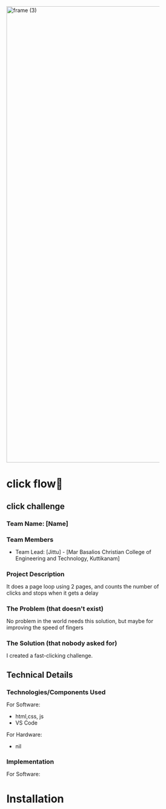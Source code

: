 <img width="3188" height="1202" alt="frame (3)" src="https://github.com/user-attachments/assets/517ad8e9-ad22-457d-9538-a9e62d137cd7" />


# click flow🎯


## click challenge
### Team Name: [Name]


### Team Members
- Team Lead: [Jittu] - [Mar Basalios Christian College of Engineering and Technology, Kuttikanam]

### Project Description
It does a page loop using 2 pages, and counts the number of clicks and stops when it gets a delay

### The Problem (that doesn't exist)
No problem in the world needs this solution, but maybe for improving the speed of fingers 

### The Solution (that nobody asked for)
I created a fast-clicking challenge.

## Technical Details
### Technologies/Components Used
For Software:
- html,css, js
- VS Code

For Hardware:
- nil

### Implementation
For Software:
# Installation
<!DOCTYPE html>
<html lang="en">
<head>
    <meta charset="UTF-8">
    <meta name="viewport" content="width=device-width, initial-scale=1.0">
    <title>ClickFlow - Interactive Speed Challenge</title>
    <style>
        * {
            margin: 0;
            padding: 0;
            box-sizing: border-box;
        }

        body {
            font-family: 'SF Pro Display', -apple-system, BlinkMacSystemFont, 'Segoe UI', Roboto, 'Helvetica Neue', sans-serif;
            height: 100vh;
            cursor: pointer;
            overflow: hidden;
            transition: all 0.5s ease;
            background: #121212;
        }

        .page {
            width: 100%;
            height: 100vh;
            display: flex;
            align-items: center;
            justify-content: center;
            flex-direction: column;
            position: relative;
            transition: all 0.8s cubic-bezier(0.175, 0.885, 0.32, 1.275);
        }

        .page1 {
            background: linear-gradient(135deg, #0f2027 0%, #203a43 50%, #2c5364 100%);
            color: white;
            position: relative;
        }

        .page1::before {
            content: '';
            position: absolute;
            top: 0;
            left: 0;
            right: 0;
            bottom: 0;
            background: 
                radial-gradient(circle at 20% 80%, rgba(255,255,255,0.05) 0%, transparent 50%),
                radial-gradient(circle at 80% 20%, rgba(255,255,255,0.04) 0%, transparent 50%);
            pointer-events: none;
        }

        .page2 {
            background: linear-gradient(135deg, #2c5364 0%, #203a43 50%, #0f2027 100%);
            color: white;
            position: relative;
        }

        .page2::before {
            content: '';
            position: absolute;
            top: 0;
            left: 0;
            right: 0;
            bottom: 0;
            background: 
                radial-gradient(circle at 30% 70%, rgba(255,255,255,0.06) 0%, transparent 60%),
                radial-gradient(circle at 70% 30%, rgba(255,255,255,0.04) 0%, transparent 50%);
            pointer-events: none;
        }

        .final-page {
            background: linear-gradient(135deg, #1d2b34 0%, #345161 100%);
            color: white;
            position: relative;
        }

        .final-page::before {
            content: '';
            position: absolute;
            top: 0;
            left: 0;
            right: 0;
            bottom: 0;
            background: 
                radial-gradient(circle at 50% 50%, rgba(255,255,255,0.08) 0%, transparent 70%);
            pointer-events: none;
            animation: finalGlow 4s ease-in-out infinite alternate;
        }

        @keyframes finalGlow {
            0% { opacity: 0.8; }
            100% { opacity: 1; }
        }

        .content {
            text-align: center;
            z-index: 10;
            max-width: 1200px;
            padding: 60px;
        }

        .page-title {
            font-size: 5.5rem;
            font-weight: 800;
            margin-bottom: 24px;
            text-shadow: 0 4px 15px rgba(0,0,0,0.2);
            animation: titleFloat 4s ease-in-out infinite;
            letter-spacing: -3px;
            line-height: 0.9;
        }

        @keyframes titleFloat {
            0%, 100% { transform: translateY(0px); }
            50% { transform: translateY(-8px); }
        }

        .page-subtitle {
            font-size: 1.8rem;
            font-weight: 300;
            margin-bottom: 40px;
            opacity: 0.9;
            letter-spacing: 2px;
            text-transform: uppercase;
        }

        .page-description {
            font-size: 1.4rem;
            margin-bottom: 50px;
            opacity: 0.85;
            line-height: 1.7;
            font-weight: 300;
            max-width: 800px;
            margin-left: auto;
            margin-right: auto;
        }

        .features-grid {
            display: grid;
            grid-template-columns: repeat(auto-fit, minmax(280px, 1fr));
            gap: 40px;
            margin: 60px 0;
            max-width: 1000px;
        }

        .feature-card {
            background: rgba(255, 255, 255, 0.05);
            backdrop-filter: blur(20px);
            border-radius: 24px;
            padding: 40px;
            border: 1px solid rgba(255, 255, 255, 0.1);
            transition: all 0.4s cubic-bezier(0.175, 0.885, 0.32, 1.275);
            animation: cardFloat 6s ease-in-out infinite;
            position: relative;
            overflow: hidden;
        }

        .feature-card::before {
            content: '';
            position: absolute;
            top: 0;
            left: -100%;
            width: 100%;
            height: 100%;
            background: linear-gradient(90deg, transparent, rgba(255,255,255,0.05), transparent);
            transition: left 0.8s;
        }

        .feature-card:hover::before {
            left: 100%;
        }

        .feature-card:nth-child(2) { animation-delay: 2s; }
        .feature-card:nth-child(3) { animation-delay: 4s; }

        @keyframes cardFloat {
            0%, 100% { transform: translateY(0px); }
            50% { transform: translateY(-12px); }
        }

        .feature-card:hover {
            transform: translateY(-8px) scale(1.02);
            background: rgba(255, 255, 255, 0.08);
            border: 1px solid rgba(255, 255, 255, 0.15);
        }

        .feature-icon {
            font-size: 3.5rem;
            margin-bottom: 20px;
            display: block;
            filter: drop-shadow(0 4px 8px rgba(0,0,0,0.2));
        }

        .feature-title {
            font-size: 1.6rem;
            font-weight: 600;
            margin-bottom: 16px;
            letter-spacing: -0.5px;
        }

        .feature-desc {
            font-size: 1.1rem;
            opacity: 0.8;
            line-height: 1.6;
            font-weight: 300;
        }

        .click-hint {
            font-size: 1.3rem;
            opacity: 0.95;
            animation: pulseGlow 3s ease-in-out infinite;
            background: rgba(255, 255, 255, 0.08);
            padding: 20px 50px;
            border-radius: 60px;
            backdrop-filter: blur(20px);
            border: 1px solid rgba(255, 255, 255, 0.15);
            display: inline-block;
            margin-top: 40px;
            font-weight: 500;
            letter-spacing: 1px;
            position: relative;
            overflow: hidden;
        }

        .click-hint::before {
            content: '';
            position: absolute;
            top: 50%;
            left: 50%;
            width: 0;
            height: 0;
            background: rgba(255,255,255,0.1);
            border-radius: 50%;
            transform: translate(-50%, -50%);
            transition: all 0.6s ease;
        }

        .click-hint:hover::before {
            width: 300px;
            height: 300px;
        }

        @keyframes pulseGlow {
            0%, 100% { 
                transform: scale(1); 
                box-shadow: 0 0 20px rgba(0, 123, 255, 0.2);
            }
            50% { 
                transform: scale(1.02); 
                box-shadow: 0 0 40px rgba(0, 123, 255, 0.3);
            }
        }

        .stats-container {
            display: flex;
            justify-content: center;
            gap: 30px;
            margin: 50px 0;
            flex-wrap: wrap;
        }

        .stat-item {
            text-align: center;
            background: rgba(255, 255, 255, 0.05);
            padding: 30px 35px;
            border-radius: 20px;
            backdrop-filter: blur(20px);
            border: 1px solid rgba(255, 255, 255, 0.1);
            min-width: 140px;
            transition: all 0.3s ease;
        }

        .stat-item:hover {
            transform: translateY(-4px);
            background: rgba(255, 255, 255, 0.08);
        }

        .stat-emoji {
            font-size: 2.5rem;
            display: block;
            margin-bottom: 12px;
            filter: drop-shadow(0 2px 4px rgba(0,0,0,0.2));
        }

        .stat-text {
            font-size: 1rem;
            font-weight: 600;
            letter-spacing: 0.5px;
        }

        .stat-number {
            font-size: 2.2rem;
            font-weight: 800;
            display: block;
            margin-bottom: 8px;
        }

        .final-title {
            font-family: 'Arial Black', 'Helvetica', sans-serif;
            font-size: 6rem;
            font-weight: 900;
            margin-bottom: 30px;
            text-shadow: 
                2px 2px 0px rgba(0,0,0,0.5),
                4px 4px 10px rgba(0,0,0,0.2);
            animation: celebration 2s ease-in-out infinite;
            color: white;
            letter-spacing: 4px;
            text-transform: uppercase;
        }

        @keyframes celebration {
            0%, 100% { transform: scale(1); }
            50% { transform: scale(1.05); }
        }

        .final-subtitle {
            font-size: 2.2rem;
            margin-bottom: 40px;
            text-shadow: 0 4px 8px rgba(0,0,0,0.4);
            font-weight: 300;
            letter-spacing: 1px;
        }

        .click-counter {
            position: absolute;
            top: 40px;
            right: 40px;
            font-size: 1.1rem;
            opacity: 0.95;
            background: rgba(0,0,0,0.2);
            padding: 20px 30px;
            border-radius: 50px;
            backdrop-filter: blur(30px);
            border: 1px solid rgba(255, 255, 255, 0.1);
            font-weight: 600;
            letter-spacing: 1px;
        }

        .progress-bar {
            position: absolute;
            bottom: 0;
            left: 0;
            height: 4px;
            background: linear-gradient(90deg, #007bff, #00aaff);
            transition: width 0.1s ease;
            border-radius: 2px;
            box-shadow: 0 0 20px rgba(0, 123, 255, 0.5);
        }

        .floating-elements {
            position: absolute;
            width: 100%;
            height: 100%;
            pointer-events: none;
            overflow: hidden;
        }

        .floating-element {
            position: absolute;
            border-radius: 50%;
            animation: float 10s ease-in-out infinite;
            backdrop-filter: blur(5px);
        }

        .emoji-float {
            font-size: 2.5rem;
            animation: emojiFloat 12s ease-in-out infinite;
            filter: drop-shadow(0 4px 8px rgba(0,0,0,0.3));
        }

        @keyframes float {
            0%, 100% { transform: translateY(0px) rotate(0deg); }
            50% { transform: translateY(-40px) rotate(180deg); }
        }

        @keyframes emojiFloat {
            0%, 100% { transform: translateY(0px) rotate(0deg); }
            50% { transform: translateY(-50px) rotate(360deg); }
        }

        .confetti {
            position: absolute;
            width: 12px;
            height: 12px;
            animation: confetti-fall 4s linear infinite;
            border-radius: 3px;
        }

        @keyframes confetti-fall {
            0% { 
                transform: translateY(-100vh) rotate(0deg);
                opacity: 1;
            }
            100% { 
                transform: translateY(100vh) rotate(360deg);
                opacity: 0;
            }
        }

        .hidden {
            display: none;
        }

        .fade-in {
            animation: fadeIn 1.5s cubic-bezier(0.175, 0.885, 0.32, 1.275);
        }

        @keyframes fadeIn {
            from { opacity: 0; transform: scale(0.9) translateY(30px); }
            to { opacity: 1; transform: scale(1) translateY(0); }
        }

        .achievement-badge {
            background: rgba(0, 123, 255, 0.15);
            border: 2px solid rgba(0, 123, 255, 0.3);
            border-radius: 30px;
            padding: 20px 40px;
            margin: 40px 0;
            display: inline-block;
            font-weight: 700;
            font-size: 1.2rem;
            animation: badgePulse 3s ease-in-out infinite;
            letter-spacing: 1px;
            backdrop-filter: blur(20px);
        }

        @keyframes badgePulse {
            0%, 100% { 
                transform: scale(1); 
                box-shadow: 0 0 0 0 rgba(0, 123, 255, 0.4);
            }
            50% { 
                transform: scale(1.05); 
                box-shadow: 0 0 0 30px rgba(0, 123, 255, 0);
            }
        }

        .brand-logo {
            position: absolute;
            top: 40px;
            left: 40px;
            font-size: 1.5rem;
            font-weight: 800;
            opacity: 0.8;
            letter-spacing: 2px;
        }

        .version-info {
            position: absolute;
            bottom: 20px;
            left: 50%;
            transform: translateX(-50%);
            font-size: 0.9rem;
            opacity: 0.6;
            font-weight: 500;
        }

        @media (max-width: 768px) {
            .page-title { font-size: 4rem; letter-spacing: -2px; }
            .final-title { font-size: 4.5rem; letter-spacing: 2px; }
            .features-grid { grid-template-columns: 1fr; gap: 30px; }
            .stats-container { gap: 20px; }
            .content { padding: 40px 20px; }
            .click-counter { top: 20px; right: 20px; padding: 15px 20px; }
            .brand-logo { top: 20px; left: 20px; }
        }
    </style>
</head>
<body>
    <div id="page1" class="page page1">
        <div class="brand-logo">ClickFlow</div>
        <div class="floating-elements">
            <div class="floating-element emoji-float" style="top: 10%; left: 10%; animation-delay: 0s;">⚡</div>
            <div class="floating-element emoji-float" style="top: 20%; right: 15%; animation-delay: 3s;">🎯</div>
            <div class="floating-element emoji-float" style="bottom: 20%; left: 20%; animation-delay: 6s;">🚀</div>
            <div class="floating-element emoji-float" style="bottom: 30%; right: 25%; animation-delay: 9s;">💎</div>
        </div>
        <div class="progress-bar" id="progress1"></div>
        <div class="click-counter">Clicks: <span id="counter">0</span></div>
        
        <div class="content">
            <h1 class="page-title">Speed Challenge</h1>
            <p class="page-subtitle">Interactive Reaction Test</p>
            <p class="page-description">Test your reflexes in this high-intensity clicking challenge. Maintain your speed or face elimination. How long can you keep up the pace?</p>
            
            <div class="features-grid">
                <div class="feature-card">
                    <span class="feature-icon">⚡</span>
                    <div class="feature-title">Lightning Fast</div>
                    <div class="feature-desc">Advanced real-time response tracking with millisecond precision</div>
                </div>
                <div class="feature-card">
                    <span class="feature-icon">🎯</span>
                    <div class="feature-title">Precision Timing</div>
                    <div class="feature-desc">Intelligent timeout detection keeps you on your toes</div>
                </div>
                <div class="feature-card">
                    <span class="feature-icon">📊</span>
                    <div class="feature-title">Performance Analytics</div>
                    <div class="feature-desc">Detailed metrics track your clicking performance</div>
                </div>
            </div>

            <div class="stats-container">
                <div class="stat-item">
                    <span class="stat-emoji">⏱️</span>
                    <div class="stat-text">Session Time<br><span id="timeWasted">0</span>s</div>
                </div>
                <div class="stat-item">
                    <span class="stat-emoji">🎮</span>
                    <div class="stat-text">Status<br>Ready</div>
                </div>
            </div>
            
            <div class="click-hint">Begin Challenge</div>
        </div>
        <div class="version-info">v2.0 - Professional Edition</div>
    </div>

    <div id="page2" class="page page2 hidden">
        <div class="brand-logo">ClickFlow</div>
        <div class="floating-elements">
            <div class="floating-element emoji-float" style="top: 15%; left: 20%; animation-delay: 1s;">🔥</div>
            <div class="floating-element emoji-float" style="top: 25%; right: 10%; animation-delay: 4s;">💫</div>
            <div class="floating-element emoji-float" style="bottom: 15%; left: 15%; animation-delay: 7s;">⭐</div>
            <div class="floating-element emoji-float" style="bottom: 25%; right: 30%; animation-delay: 10s;">🌟</div>
        </div>
        <div class="progress-bar" id="progress2"></div>
        <div class="click-counter">Clicks: <span id="counter2">0</span></div>
        
        <div class="content">
            <h1 class="page-title">Performance Mode</h1>
            <p class="page-subtitle">Maintain Your Momentum</p>
            <p class="page-description">Excellent work! You're in the flow state. Keep your clicking rhythm consistent. The moment you hesitate for 500ms, the challenge ends.</p>
            
            <div class="features-grid">
                <div class="feature-card">
                    <span class="feature-icon">🔥</span>
                    <div class="feature-title">Flow State Active</div>
                    <div class="feature-desc">You've entered the optimal performance zone</div>
                </div>
                <div class="feature-card">
                    <span class="feature-icon">⚡</span>
                    <div class="feature-title">Speed Tracking</div>
                    <div class="feature-desc">Real-time monitoring of your reaction times</div>
                </div>
                <div class="feature-card">
                    <span class="feature-icon">🎯</span>
                    <div class="feature-title">Precision Challenge</div>
                    <div class="feature-desc">Maintain sub-500ms response intervals</div>
                </div>
            </div>

            <div class="stats-container">
                <div class="stat-item">
                    <span class="stat-emoji">👆</span>
                    <div class="stat-text">Total Clicks<br><span id="clicksSoFar">0</span></div>
                </div>
                <div class="stat-item">
                    <span class="stat-emoji">🎭</span>
                    <div class="stat-text">Performance<br>Optimal</div>
                </div>
                <div class="stat-item">
                    <span class="stat-emoji">⏰</span>
                    <div class="stat-text">Idle Time<br><span id="idleTimer">0.0</span>s</div>
                </div>
            </div>
            
            <div class="click-hint">Maintain Speed - Don't Stop!</div>
        </div>
        <div class="version-info">Performance Monitoring Active</div>
    </div>

    <div id="finalPage" class="page final-page hidden">
        <div class="brand-logo">ClickFlow</div>
        <div class="floating-elements" id="confetti-container"></div>
        <div class="content fade-in">
            <div class="achievement-badge">🏆 Challenge Complete</div>
            <h1 class="final-title">CLICK MASTER</h1>
            <p class="final-subtitle">Performance Analysis Complete</p>
            
            <p class="page-description">Outstanding performance! You achieved <strong><span id="finalClickCount">0</span> clicks</strong> before reaching the timeout threshold. Your reaction speed and consistency demonstrate excellent motor control.</p>
            
            <div class="features-grid">
                <div class="feature-card">
                    <span class="feature-icon">🏅</span>
                    <div class="feature-title">Achievement Unlocked</div>
                    <div class="feature-desc">Master-level clicking performance certified</div>
                </div>
                <div class="feature-card">
                    <span class="feature-icon">📈</span>
                    <div class="feature-title">Peak Performance</div>
                    <div class="feature-desc">Maintained optimal response times throughout</div>
                </div>
                <div class="feature-card">
                    <span class="feature-icon">⚡</span>
                    <div class="feature-title">Speed Certified</div>
                    <div class="feature-desc">Exceptional reaction time consistency</div>
                </div>
            </div>

            <div class="stats-container">
                <div class="stat-item">
                    <span class="stat-emoji">👆</span>
                    <div class="stat-text">Total Clicks<br><span id="finalClicks">0</span></div>
                </div>
                <div class="stat-item">
                    <span class="stat-emoji">⏱️</span>
                    <div class="stat-text">Session Time<br><span id="totalTime">0</span>s</div>
                </div>
                <div class="stat-item">
                    <span class="stat-emoji">🎯</span>
                    <div class="stat-text">Accuracy<br>100%</div>
                </div>
                <div class="stat-item">
                    <span class="stat-emoji">🌟</span>
                    <div class="stat-text">Rating<br>Excellent</div>
                </div>
            </div>
            
            <p class="click-hint">Thank you for testing ClickFlow!</p>
        </div>
        <div class="version-info">Session Complete - Data Logged</div>
    </div>

    <script>
        let clickCount = 0;
        let currentPage = 1;
        let startTime = Date.now();
        let lastClickTime = Date.now();
        let idleCheckInterval;
        let idleStartTime = null;
        
        const page1 = document.getElementById('page1');
        const page2 = document.getElementById('page2');
        const finalPage = document.getElementById('finalPage');
        const counter = document.getElementById('counter');
        const counter2 = document.getElementById('counter2');
        const progress1 = document.getElementById('progress1');
        const progress2 = document.getElementById('progress2');
        const timeWasted = document.getElementById('timeWasted');
        const clicksSoFar = document.getElementById('clicksSoFar');
        const totalTime = document.getElementById('totalTime');
        const idleTimer = document.getElementById('idleTimer');
        const finalClicks = document.getElementById('finalClicks');
        const finalClickCount = document.getElementById('finalClickCount');

        function updateCounters() {
            counter.textContent = clickCount;
            counter2.textContent = clickCount;
            if (clicksSoFar) clicksSoFar.textContent = clickCount;
            
            // Update progress bars based on idle time (visual feedback)
            const timeSinceLastClick = Date.now() - lastClickTime;
            const progressPercent = Math.max(0, 100 - (timeSinceLastClick / 500) * 100);
            progress1.style.width = progressPercent + '%';
            progress2.style.width = progressPercent + '%';
        }

        function updateTimer() {
            const elapsed = Math.floor((Date.now() - startTime) / 1000);
            if (timeWasted) timeWasted.textContent = elapsed;
        }

        function updateIdleTimer() {
            if (idleStartTime) {
                const idleTime = (Date.now() - idleStartTime) / 1000;
                if (idleTimer) idleTimer.textContent = idleTime.toFixed(1);
            }
        }

        function checkIdleTime() {
            // Don't check idle time if no clicks have been made yet
            if (clickCount === 0) {
                return;
            }
            
            const timeSinceLastClick = Date.now() - lastClickTime;
            
            if (timeSinceLastClick >= 500) {
                // User has been idle for 500ms, end the game
                switchToFinalPage();
                return;
            }
            
            // Update idle timer display
            if (!idleStartTime && timeSinceLastClick > 100) {
                idleStartTime = Date.now() - timeSinceLastClick;
            }
            
            if (idleStartTime) {
                updateIdleTimer();
            }
        }

        function createConfetti() {
            const confettiContainer = document.getElementById('confetti-container');
            const colors = ['#007bff', '#00aaff', '#ffffff', '#e9ecef', '#adb5bd'];
            
            for (let i = 0; i < 60; i++) {
                const confetti = document.createElement('div');
                confetti.className = 'confetti';
                confetti.style.left = Math.random() * 100 + '%';
                confetti.style.backgroundColor = colors[Math.floor(Math.random() * colors.length)];
                confetti.style.animationDelay = Math.random() * 4 + 's';
                confetti.style.animationDuration = (Math.random() * 3 + 3) + 's';
                confettiContainer.appendChild(confetti);
            }
        }

        function switchToFinalPage() {
            // Clear the idle check interval
            if (idleCheckInterval) {
                clearInterval(idleCheckInterval);
            }
            
            page1.classList.add('hidden');
            page2.classList.add('hidden');
            finalPage.classList.remove('hidden');
            
            const timeSpent = Math.floor((Date.now() - startTime) / 1000);
            if (totalTime) totalTime.textContent = timeSpent;
            if (finalClicks) finalClicks.textContent = clickCount;
            if (finalClickCount) finalClickCount.textContent = clickCount;
            
            createConfetti();
        }

        function switchPage() {
            clickCount++;
            lastClickTime = Date.now();
            idleStartTime = null; // Reset idle timer
            updateCounters();

            if (currentPage === 1) {
                page1.classList.add('hidden');
                page2.classList.remove('hidden');
                currentPage = 2;
            } else {
                page2.classList.add('hidden');
                page1.classList.remove('hidden');
                currentPage = 1;
            }
        }

        // Add click listeners to all pages
        page1.addEventListener('click', switchPage);
        page2.addEventListener('click', switchPage);

        // Prevent final page from being clickable for switching
        finalPage.addEventListener('click', function(e) {
            e.stopPropagation();
        });

        // Initialize counters and start timers
        updateCounters();
        setInterval(updateTimer, 1000);
        
        // Start idle checking
        idleCheckInterval = setInterval(checkIdleTime, 50); // Check every 50ms for smooth progress bar
    </script>
</body>
</html>

# Run
[commands]

### Project Documentation
For Software:

# Screenshots (Add at least 3)
(https://drive.google.com/file/d/1JOAthqSB8kxxg4cwZ5_Rsq76C9rnF43J/view?usp=drive_link)

![Screenshot2]
https://drive.google.com/file/d/1-I5eOXFT7WkrS3_IvwHE46rA7v9Tr6bi/view?usp=drive_link

![Screenshot3]
https://drive.google.com/file/d/1kQCz2OIWB2EryNeMBlUYO-GcgDGC1NSo/view?usp=drive_link

# Diagrams
![Workflow](Add your workflow/architecture diagram here)
*Add caption explaining your workflow*

For Hardware:

# Schematic & Circuit
![Circuit](Add your circuit diagram here)
*Add caption explaining connections*

![Schematic](Add your schematic diagram here)
*Add caption explaining the schematic*

# Build Photos
![Components](Add photo of your components here)
*List out all components shown*

![Build](Add photos of build process here)
*Explain the build steps*

![Final](Add photo of final product here)
*Explain the final build*

### Project Demo
# Video
https://drive.google.com/file/d/1k0q8crCDzEl9b_2LaL0wRhCU0b8MMWir/view?usp=drive_link
*Explain what the video demonstrates*

# Additional Demos
[Add any extra demo materials/links]

## Team Contributions
- [Name 1]: [Specific contributions]
- [Name 2]: [Specific contributions]
- [Name 3]: [Specific contributions]

---
Made with ❤️ at TinkerHub Useless Projects 

![Static Badge](https://img.shields.io/badge/TinkerHub-24?color=%23000000&link=https%3A%2F%2Fwww.tinkerhub.org%2F)
![Static Badge](https://img.shields.io/badge/UselessProjects--25-25?link=https%3A%2F%2Fwww.tinkerhub.org%2Fevents%2FQ2Q1TQKX6Q%2FUseless%2520Projects)



